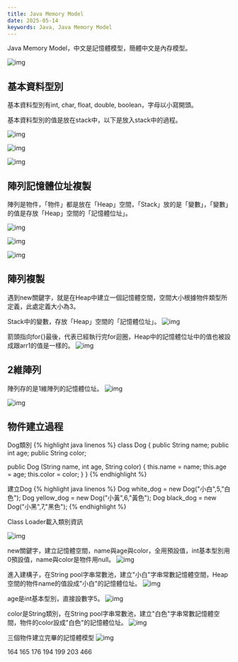 ```yaml
---
title: Java Memory Model
date: 2025-05-14
keywords: Java, Java Memory Model
---
```

Java Memory Model，中文是記憶體模型，簡體中文是內存模型。

![img]({{site.imgurl}}/java/memory_model.png)

## 基本資料型別
基本資料型別有int, char, float, double, boolean，字母以小寫開頭。

基本資料型別的值是放在stack中，以下是放入stack中的過程。

![img]({{site.imgurl}}/java/assign_int1.png)

![img]({{site.imgurl}}/java/assign_int2.png)

![img]({{site.imgurl}}/java/assign_int3.png)

## 陣列記憶體位址複製

陣列是物件，「物件」都是放在「Heap」空間，「Stack」放的是「變數」，「變數」的值是存放「Heap」空間的「記憶體位址」。

![img]({{site.imgurl}}/java/assign_arr1.png)

![img]({{site.imgurl}}/java/assign_arr2.png)

![img]({{site.imgurl}}/java/assign_arr3.png)

## 陣列複製
遇到new關鍵字，就是在Heap中建立一個記憶體空間，空間大小根據物件類型所定義，此處定義大小為3。

Stack中的變數，存放「Heap」空間的「記憶體位址」。
![img]({{site.imgurl}}/java/assign_arrcopy1.png)

箭頭指向for{}最後，代表已經執行完for迴圈，Heap中的記憶體位址中的值也被設成跟arr1的值是一樣的。
![img]({{site.imgurl}}/java/assign_arrcopy2.png)

## 2維陣列
陣列存的是1維陣列的記憶體位址。
![img]({{site.imgurl}}/java/assign_arr2d1.png)

![img]({{site.imgurl}}/java/assign_arr2d2.png)

## 物件建立過程
Dog類別
{% highlight java linenos %}
class Dog {
  public String name;
  public int age;
  public String color;

  public Dog (String name, int age, String color) {
    this.name = name;
    this.age = age;
    this.color = color;
  }
}
{% endhighlight %}

建立Dog
{% highlight java linenos %}
  Dog white_dog = new Dog("小白",5,"白色");
  Dog yellow_dog = new Dog("小黃",6,"黃色");
  Dog black_dog = new Dog("小黑",7,"黑色");
{% endhighlight %}

Class Loader載入類別資訊

![img]({{site.imgurl}}/java/obj_model1.png)

new關鍵字，建立記憶體空間，name與age與color，全用預設值，int基本型別用0預設值，name與color是物件用null。
![img]({{site.imgurl}}/java/obj_model2.png)

進入建構子，在String pool字串常數池，建立"小白"字串常數記憶體空間，Heap空間的物件name的值設成"小白"的記憶體位址。
![img]({{site.imgurl}}/java/obj_model3.png)

age是int基本型別，直接設數字5。
![img]({{site.imgurl}}/java/obj_model4.png)

color是String類別，在String pool字串常數池，建立"白色"字串常數記憶體空間，物件的color設成"白色"的記憶體位址。
![img]({{site.imgurl}}/java/obj_model5.png)

三個物件建立完畢的記憶體模型
![img]({{site.imgurl}}/java/assign_obj1.png)

164
165
176
194
199
203
466